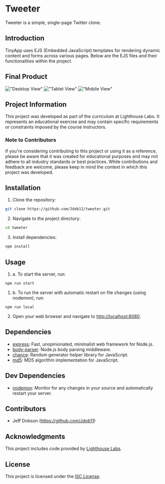 # Tweeter

Tweeter is a simple, single-page Twitter clone.

## Introduction

TinyApp uses EJS (Embedded JavaScript) templates for rendering dynamic content and forms across various pages. Below are the EJS files and their functionalities within the project.

## Final Product

!["Desktop View"](https://github.com/Jdob11/tinyapp/blob/main/docs/tweeter-desktop-view.png?raw=true)
!["Tablet View"](https://github.com/Jdob11/tinyapp/blob/main/docs/tweeter-tablet-view.png?raw=true)
!["Mobile View"](https://github.com/Jdob11/tinyapp/blob/main/docs/tweeter-mobile-view.png?raw=true)

## Project Information

This project was developed as part of the curriculum at Lighthouse Labs. It represents an educational exercise and may contain specific requirements or constraints imposed by the course instructors.

### Note to Contributors

If you're considering contributing to this project or using it as a reference, please be aware that it was created for educational purposes and may not adhere to all industry standards or best practices. While contributions and feedback are welcome, please keep in mind the context in which this project was developed.

## Installation

1. Clone the repository:

```bash
git clone https://github.com/Jdob11/tweeter.git
```

2. Navigate to the project directory:

```bash
cd tweeter
```

3. Install dependencies:

```bash
npm install
```

## Usage
1. a. To start the server, run:

```
npm run start
```

1. b. To run the server with automatic restart on file changes (using nodemon), run:

```
npm run local
```

2. Open your web browser and navigate to [http://localhost:8080](http://localhost:8080).

## Dependencies
- [express](https://www.npmjs.com/package/express): Fast, unopinionated, minimalist web framework for Node.js.
- [body-parser](https://www.npmjs.com/package/body-parser): Node.js body parsing middleware.
- [chance](https://www.npmjs.com/package/chance): Random generator helper library for JavaScript.
- [md5](https://www.npmjs.com/package/md5): MD5 algorithm implementation for JavaScript.

## Dev Dependencies

- [nodemon](https://www.npmjs.com/package/nodemon): Monitor for any changes in your source and automatically restart your server.


## Contributors

- Jeff Dobson (https://github.com/Jdob11)

## Acknowledgments

This project includes code provided by [Lighthouse Labs](https://www.lighthouselabs.ca/).

## License

This project is licensed under the [ISC License](LICENSE).